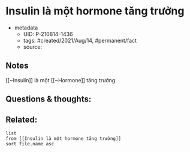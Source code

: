 # Insulin là một hormone tăng trưởng

- metadata
	- UID: P-210814-1436
	- tags: #created/2021/Aug/14, #permanent/fact 
	- source: 

## Notes
[[~Insulin]] là một [[~Hormone]] tăng trưởng

## Questions & thoughts:

## Related:
```dataview
list
from [[Insulin là một hormone tăng trưởng]]
sort file.name asc
```
